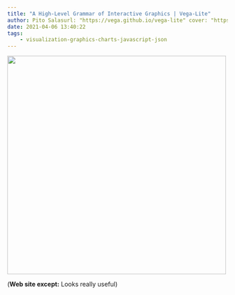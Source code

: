 ```yaml
---
title: "A High-Level Grammar of Interactive Graphics | Vega-Lite"
author: Pito Salasurl: "https://vega.github.io/vega-lite" cover: "https://rdl.ink/render/https%3A%2F%2Fvega.github.io%2Fvega-lite" 
date: 2021-04-06 13:40:22
tags:
    - visualization-graphics-charts-javascript-json
---
```

<img src=https://rdl.ink/render/https%3A%2F%2Fvega.github.io%2Fvega-lite width="500">



(**Web site except:** Looks really useful) 
